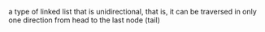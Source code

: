 a type of linked list that is unidirectional, that is, it can be traversed in only one direction from head to the last node (tail)
